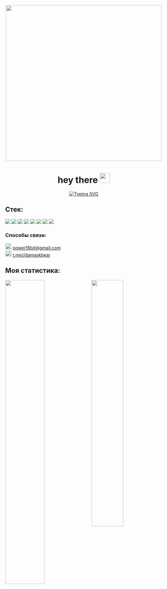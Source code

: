 <div id="header" align="center">
  <img src="https://media.giphy.com/media/26hiu3mZVquuykwhy/giphy.gif" width="500"/>
</div>

<h1 align="center">hey there <img src="https://github.com/blackcater/blackcater/raw/main/images/Hi.gif" height="32"/></h1>

<p align="center">
<a href="https://git.io/typing-svg"><img src="https://readme-typing-svg.herokuapp.com?font=Fira+Code&size=30&duration=2000&pause=1000&color=FFFFFF&background=011F00&center=true&vCenter=true&width=1000&height=100&lines=%D0%9C%D0%B5%D0%BD%D1%8F+%D0%B7%D0%BE%D0%B2%D1%83%D1%82+%D0%A1%D0%B5%D1%80%D0%B3%D0%B5%D0%B9.;%D0%AF+%D0%BD%D0%B0%D1%87%D0%B8%D0%BD%D0%B0%D1%8E%D1%89%D0%B8%D0%B9+front-end+%D1%80%D0%B0%D0%B7%D1%80%D0%B0%D0%B1%D0%BE%D1%82%D1%87%D0%B8%D0%BA%2C;%D1%83%D1%87%D0%B0%D1%89%D0%B8%D0%B9%D1%81%D1%8F+%D0%B2+%D0%AF.%D0%9F%D1%80%D0%B0%D0%BA%D1%82%D0%B8%D0%BA%D1%83%D0%BC;%D0%B8+%D0%BC%D0%B5%D1%87%D1%82%D0%B0%D1%82%D0%B5%D0%BB%D1%8C." alt="Typing SVG" /></a>
</p>

<div>
<h2>Стек:</h2>
<img src="https://img.shields.io/badge/javascript-%23323330.svg?style=for-the-badge&logo=javascript&logoColor=%23F7DF1E" />
<img src="https://img.shields.io/badge/html5-%23E34F26.svg?style=for-the-badge&logo=html5&logoColor=white" />
<img src="https://img.shields.io/badge/css3-%231572B6.svg?style=for-the-badge&logo=css3&logoColor=white" />
<img src="https://img.shields.io/badge/react-%2320232a.svg?style=for-the-badge&logo=react&logoColor=%2361DAFB" />
<img src="https://img.shields.io/badge/webpack-%238DD6F9.svg?style=for-the-badge&logo=webpack&logoColor=black" />
<img src="https://img.shields.io/badge/git-%23F05033.svg?style=for-the-badge&logo=git&logoColor=white" />
<img src="https://img.shields.io/badge/Visual%20Studio%20Code-0078d7.svg?style=for-the-badge&logo=visual-studio-code&logoColor=white" />
<img src="https://img.shields.io/badge/figma-%23F24E1E.svg?style=for-the-badge&logo=figma&logoColor=white" />
</div>

<div>
<h3>Способы связи:</h3>
<img width="20" height="20" src="https://img.icons8.com/emoji/48/000000/e-mail.png" /> <a href="mailto:power16bit@gmail.com">power16bit@gmail.com</a><br>
<img width="20" height="20" src="https://img.icons8.com/color/48/000000/telegram-app--v5.png" /> <a href="t.me//damaskbear"> t.me//damaskbear</a><br>
</div>

<div>
  <h2>Моя статистика:</h2>
  <img width="50%" align="left" src="http://github-readme-streak-stats.herokuapp.com?user=DamaskBear&theme=merko&hide_border=true&locale=ru&date_format=j%20M%5B%20Y%5D" />
  <img width="45%" align="right" src="https://github-readme-stats.vercel.app/api/top-langs/?username=DamaskBear&theme=merko&hide_border=true&locale=ru&date_format=j%20M%5B%20Y%5D&layout=compact" />
</div>
